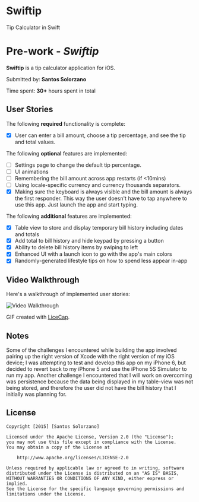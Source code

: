 # Swiftip
Tip Calculator in Swift
# Pre-work - *Swiftip*

**Swiftip** is a tip calculator application for iOS.

Submitted by: **Santos Solorzano**

Time spent: **30+** hours spent in total

## User Stories

The following **required** functionality is complete:
* [x] User can enter a bill amount, choose a tip percentage, and see the tip and total values.

The following **optional** features are implemented:
* [ ] Settings page to change the default tip percentage.
* [ ] UI animations
* [ ] Remembering the bill amount across app restarts (if <10mins)
* [ ] Using locale-specific currency and currency thousands separators.
* [x] Making sure the keyboard is always visible and the bill amount is always the first responder. This way the user doesn't have to tap anywhere to use this app. Just launch the app and start typing.

The following **additional** features are implemented:

* [x] Table view to store and display temporary bill history including dates and totals
* [x] Add total to bill history and hide keypad by pressing a button
* [x] Ability to delete bill history items by swiping to left
* [x] Enhanced UI with a launch icon to go with the app's main colors
* [x] Randomly-generated lifestyle tips on how to spend less appear in-app

## Video Walkthrough 

Here's a walkthrough of implemented user stories:

<img src='http://i.imgur.com/XBU3bS1.gif' title='Video Walkthrough' width='' alt='Video Walkthrough' />

GIF created with [LiceCap](http://www.cockos.com/licecap/).

## Notes

Some of the challenges I encountered while building the app involved pairing up the right version of Xcode with the right version of my iOS device; I was attempting to test and develop this app on my iPhone 6, but decided to revert back to my iPhone 5 and use the iPhone 5S Simulator to run my app. Another challenge I encountered that I will work on overcoming was persistence because the data being displayed in my table-view was not being stored, and therefore the user did not have the bill history that I initially was planning for.

## License

    Copyright [2015] [Santos Solorzano]

    Licensed under the Apache License, Version 2.0 (the "License");
    you may not use this file except in compliance with the License.
    You may obtain a copy of the License at

        http://www.apache.org/licenses/LICENSE-2.0

    Unless required by applicable law or agreed to in writing, software
    distributed under the License is distributed on an "AS IS" BASIS,
    WITHOUT WARRANTIES OR CONDITIONS OF ANY KIND, either express or implied.
    See the License for the specific language governing permissions and
    limitations under the License.
